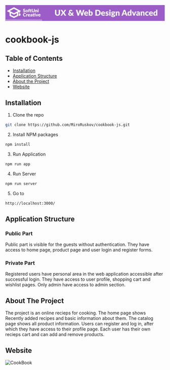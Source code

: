 ![UX---Web-Design-November-2020](https://github.com/MiroRuskov/UX---Web-Design-November-2020/blob/main/_README/UX%26Web.jpg)
# cookbook-js
## Table of Contents

* [Installation](#installation)
* [Application Structure](#application-structure)
* [About the Project](#about-the-project)
* [Website](https://cookbook-js.github.io/)


## Installation

1. Clone the repo
```sh
git clone https://github.com/MiroRuskov/cookbook-js.git
```
2. Install NPM packages
```sh
npm install
```
3. Run Application
```sh
npm run app
```
4. Run Server
```sh
npm run server
```
5. Go to
```sh
http://localhost:3000/
```

## Application Structure

### Public Part
Public part is visible for the guests without authentication. They have access to home page, product page and user login and register forms.

### Private Part
Registered users have personal area in the web application accessible after successful login. They have access to user profile, shopping cart and wishlist pages.
Only admin have access to admin section.


## About The Project

The project is an online recieps for cooking. Тhe home page shows Recently added recipes and basic information about them. Тhe catalog page shows all product information. Users can register and log in, after which they have access to their profile page. Еach user has their own recieps cart and can add and remove products.

## Website

![CookBook](https://cookbook-js.github.io/)
